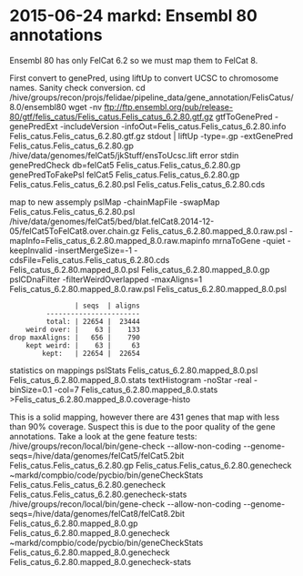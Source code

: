 # 2015-06-24 markd: Ensembl 80 annotations

Ensembl 80 has only FelCat 6.2 so we must map them to FelCat 8.

First convert to genePred, using liftUp to convert UCSC to chromosome names. Sanity check conversion.
    cd /hive/groups/recon/projs/felidae/pipeline_data/gene_annotation/FelisCatus/8.0/ensembl80
    wget -nv ftp://ftp.ensembl.org/pub/release-80/gtf/felis_catus/Felis_catus.Felis_catus_6.2.80.gtf.gz
    gtfToGenePred -genePredExt -includeVersion -infoOut=Felis_catus.Felis_catus_6.2.80.info Felis_catus.Felis_catus_6.2.80.gtf.gz stdout | liftUp -type=.gp -extGenePred Felis_catus.Felis_catus_6.2.80.gp /hive/data/genomes/felCat5/jkStuff/ensToUcsc.lift error stdin
    genePredCheck db=felCat5 Felis_catus.Felis_catus_6.2.80.gp 
    genePredToFakePsl felCat5 Felis_catus.Felis_catus_6.2.80.gp Felis_catus.Felis_catus_6.2.80.psl Felis_catus.Felis_catus_6.2.80.cds


map to new assemply
    pslMap -chainMapFile -swapMap  Felis_catus.Felis_catus_6.2.80.psl /hive/data/genomes/felCat5/bed/blat.felCat8.2014-12-05/felCat5ToFelCat8.over.chain.gz Felis_catus_6.2.80.mapped_8.0.raw.psl -mapInfo=Felis_catus_6.2.80.mapped_8.0.raw.mapinfo
    mrnaToGene -quiet -keepInvalid -insertMergeSize=-1 -cdsFile=Felis_catus.Felis_catus_6.2.80.cds Felis_catus_6.2.80.mapped_8.0.psl Felis_catus_6.2.80.mapped_8.0.gp
    pslCDnaFilter  -filterWeirdOverlapped -maxAligns=1 Felis_catus_6.2.80.mapped_8.0.raw.psl  Felis_catus_6.2.80.mapped_8.0.psl

                    | seqs	| aligns
             -----------------------
             total:	| 22654	|  23444
        weird over:	|    63	|    133
    drop maxAligns:	|   656	|    790
        kept weird:	|    63	|     63
            kept:	| 22654	|  22654

statistics on mappings
    pslStats Felis_catus_6.2.80.mapped_8.0.psl  Felis_catus_6.2.80.mapped_8.0.stats
    textHistogram -noStar -real -binSize=0.1 -col=7 Felis_catus_6.2.80.mapped_8.0.stats >Felis_catus_6.2.80.mapped_8.0.coverage-histo

This is a solid mapping, however there are 431 genes that map with less than
90% coverage.  Suspect this is due to the poor quality of the gene
annotations.  Take a look at the gene feature tests:
    /hive/groups/recon/local/bin/gene-check --allow-non-coding --genome-seqs=/hive/data/genomes/felCat5/felCat5.2bit Felis_catus.Felis_catus_6.2.80.gp Felis_catus.Felis_catus_6.2.80.genecheck
    ~markd/compbio/code/pycbio/bin/geneCheckStats  Felis_catus.Felis_catus_6.2.80.genecheck  Felis_catus.Felis_catus_6.2.80.genecheck-stats
    /hive/groups/recon/local/bin/gene-check --allow-non-coding --genome-seqs=/hive/data/genomes/felCat8/felCat8.2bit Felis_catus_6.2.80.mapped_8.0.gp Felis_catus_6.2.80.mapped_8.0.genecheck
    ~markd/compbio/code/pycbio/bin/geneCheckStats  Felis_catus_6.2.80.mapped_8.0.genecheck  Felis_catus_6.2.80.mapped_8.0.genecheck-stats
